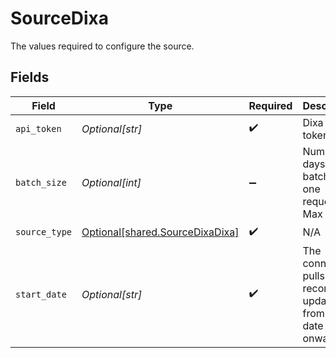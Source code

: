 # SourceDixa

The values required to configure the source.


## Fields

| Field                                                                        | Type                                                                         | Required                                                                     | Description                                                                  | Example                                                                      |
| ---------------------------------------------------------------------------- | ---------------------------------------------------------------------------- | ---------------------------------------------------------------------------- | ---------------------------------------------------------------------------- | ---------------------------------------------------------------------------- |
| `api_token`                                                                  | *Optional[str]*                                                              | :heavy_check_mark:                                                           | Dixa API token                                                               |                                                                              |
| `batch_size`                                                                 | *Optional[int]*                                                              | :heavy_minus_sign:                                                           | Number of days to batch into one request. Max 31.                            | 1                                                                            |
| `source_type`                                                                | [Optional[shared.SourceDixaDixa]](undefined/models/shared/sourcedixadixa.md) | :heavy_check_mark:                                                           | N/A                                                                          |                                                                              |
| `start_date`                                                                 | *Optional[str]*                                                              | :heavy_check_mark:                                                           | The connector pulls records updated from this date onwards.                  | YYYY-MM-DD                                                                   |